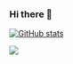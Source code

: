 ### Hi there 👋

[![GitHub stats](https://github-readme-stats.vercel.app/api?username=anuraghazra)](https://github.com/anuraghazra/github-readme-stats&theme=tokyonight)

![](https://github-readme-stats.vercel.app/api/top-langs/?username=MiyRon-Code&theme=tokyonight)

<!--
**MiyRon-Code/MiyRon-Code** is a ✨ _special_ ✨ repository because its `README.md` (this file) appears on your GitHub profile.

Here are some ideas to get you started:

- 🔭 I’m currently working on ...
- 🌱 I’m currently learning ...
- 👯 I’m looking to collaborate on ...
- 🤔 I’m looking for help with ...
- 💬 Ask me about ...
- 📫 How to reach me: ...
- 😄 Pronouns: ...
- ⚡ Fun fact: ...
-->
